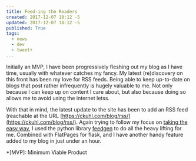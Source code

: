 ```yaml
---
title: Feed-ing the Readers
created: 2017-12-07 18:12 -5
updated: 2017-12-07 18:12 -5
published: True
tags:
  - news
  - dev
  - tweet+
...
```


Initially an MVP, I have been progressively fleshing out my blog as I have
time, usually with whatever catches my fancy. My latest (re)discovery on this
front has been my love for RSS feeds. Being able to keep up-to-date on blogs
that post rather infrequently is hugely valuable to me. Not only because I can
keep up on content I care about, but also because doing so allows me to avoid
using the internet letss.

With that in mind, the latest update to the site has been to add an RSS feed
(reachable at the URL
[https://ckuhl.com/blog/rss/](https://ckuhl.com/blog/rss/). Again trying to
follow my focus on [taking the easy way](https://ckuhl.com/blog/easiest-route/),
I used the python library [feedgen](https://github.com/lkiesow/python-feedgen)
to do all the heavy lifting for me. Combined with FlatPages for flask, and I
have another handy feature added to my blog in just under an hour.


*[MVP]: Minimum Viable Product

